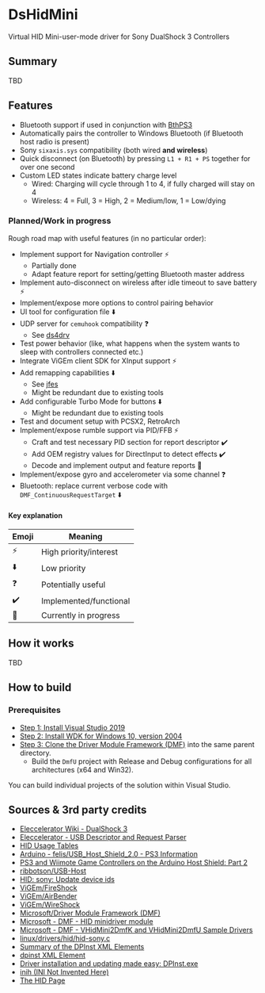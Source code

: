 # DsHidMini

Virtual HID Mini-user-mode driver for Sony DualShock 3 Controllers

## Summary

TBD

## Features

- Bluetooth support if used in conjunction with [BthPS3](https://github.com/ViGEm/BthPS3)
- Automatically pairs the controller to Windows Bluetooth (if Bluetooth host radio is present)
- Sony `sixaxis.sys` compatibility (both wired **and wireless**)
- Quick disconnect (on Bluetooth) by pressing `L1 + R1 + PS` together for over one second
- Custom LED states indicate battery charge level
  - Wired: Charging will cycle through 1 to 4, if fully charged will stay on 4
  - Wireless: 4 = Full, 3 = High, 2 = Medium/low, 1 = Low/dying

### Planned/Work in progress

Rough road map with useful features (in no particular order):

- Implement support for Navigation controller ⚡
  - Partially done
  - Adapt feature report for setting/getting Bluetooth master address
- Implement auto-disconnect on wireless after idle timeout to save battery ⚡
- Implement/expose more options to control pairing behavior
- UI tool for configuration file ⬇️
- UDP server for `cemuhook` compatibility ❓
  - See [ds4drv](https://github.com/TheDrHax/ds4drv-cemuhook)
- Test power behavior (like, what happens when the system wants to sleep with controllers connected etc.)
- Integrate ViGEm client SDK for XInput support ⚡
- Add remapping capabilities ⬇️
  - See [jfes](https://github.com/dmitrii-eremin/jfes)
  - Might be redundant due to existing tools
- Add configurable Turbo Mode for buttons ⬇️
  - Might be redundant due to existing tools
- Test and document setup with PCSX2, RetroArch
- Implement/expose rumble support via PID/FFB ⚡
  - Craft and test necessary PID section for report descriptor ✔️
  - Add OEM registry values for DirectInput to detect effects ✔️
  - Decode and implement output and feature reports 🚧
- Implement/expose gyro and accelerometer via some channel ❓
- Bluetooth: replace current verbose code with `DMF_ContinuousRequestTarget` ⬇️

#### Key explanation

| Emoji | Meaning |
|---|---|
| ⚡ | High priority/interest |
| ⬇️ | Low priority |
| ❓ | Potentially useful |
| ✔️ | Implemented/functional |
| 🚧 | Currently in progress |

## How it works

TBD

## How to build

### Prerequisites

- [Step 1: Install Visual Studio 2019](<https://docs.microsoft.com/en-us/windows-hardware/drivers/download-the-wdk#download-icon-step-1-install-visual-studio-2019>)
- [Step 2: Install WDK for Windows 10, version 2004](<https://docs.microsoft.com/en-us/windows-hardware/drivers/download-the-wdk#download-icon-step-2-install-wdk-for-windows-10-version-2004>)
- [Step 3: Clone the Driver Module Framework (DMF)](https://github.com/microsoft/DMF) into the same parent directory.
  - Build the `DmfU` project with Release and Debug configurations for all architectures (x64 and Win32).

You can build individual projects of the solution within Visual Studio.

## Sources & 3rd party credits

- [Eleccelerator Wiki - DualShock 3](http://eleccelerator.com/wiki/index.php?title=DualShock_3)
- [Eleccelerator - USB Descriptor and Request Parser](http://eleccelerator.com/usbdescreqparser/)
- [HID Usage Tables](https://usb.org/sites/default/files/documents/hut1_12v2.pdf)
- [Arduino - felis/USB_Host_Shield_2.0 - PS3 Information](https://github.com/felis/USB_Host_Shield_2.0/wiki/PS3-Information#USB)
- [PS3 and Wiimote Game Controllers on the Arduino Host Shield: Part 2](https://web.archive.org/web/20160326093555/https://www.circuitsathome.com/mcu/ps3-and-wiimote-game-controllers-on-the-arduino-host-shield-part-2)
- [ribbotson/USB-Host](https://github.com/ribbotson/USB-Host/tree/master/ps3/PS3USB)
- [HID: sony: Update device ids](https://patchwork.kernel.org/patch/9367441/)
- [ViGEm/FireShock](https://github.com/ViGEm/FireShock)
- [ViGEm/AirBender](https://github.com/ViGEm/AirBender)
- [ViGEm/WireShock](https://github.com/ViGEm/WireShock)
- [Microsoft/Driver Module Framework (DMF)](https://github.com/microsoft/DMF)
- [Microsoft - DMF - HID minidriver module](https://github.com/microsoft/DMF/issues/69)
- [Microsoft - DMF - VHidMini2DmfK and VHidMini2DmfU Sample Drivers](https://github.com/microsoft/DMF/tree/master/DmfSamples/VHidMini2Dmf)
- [linux/drivers/hid/hid-sony.c](https://github.com/torvalds/linux/blob/master/drivers/hid/hid-sony.c)
- [Summary of the DPInst XML Elements](https://web.archive.org/web/20120623222252/http://msdn.microsoft.com/en-us/library/ff553383.aspx)
- [dpinst XML Element](https://docs.microsoft.com/en-us/windows-hardware/drivers/install/dpinst-xml-element)
- [Driver installation and updating made easy: DPInst.exe](https://docs.microsoft.com/en-us/archive/blogs/svengruenitz/driver-installation-and-updating-made-easy-dpinst-exe)
- [inih (INI Not Invented Here)](https://github.com/benhoyt/inih)
- [The HID Page](http://janaxelson.com/hidpage.htm)
